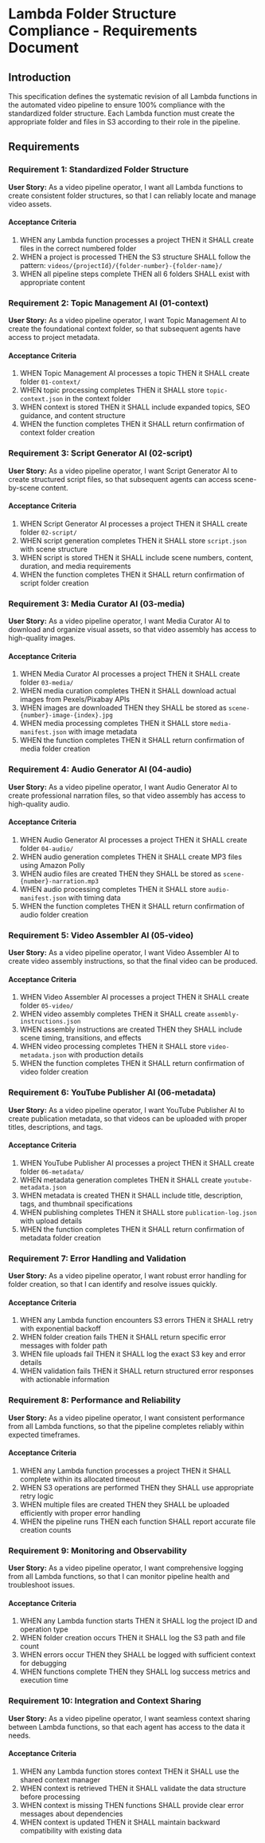 # Lambda Folder Structure Compliance - Requirements Document

## Introduction

This specification defines the systematic revision of all Lambda functions in the automated video pipeline to ensure 100% compliance with the standardized folder structure. Each Lambda function must create the appropriate folder and files in S3 according to their role in the pipeline.

## Requirements

### Requirement 1: Standardized Folder Structure

**User Story:** As a video pipeline operator, I want all Lambda functions to create consistent folder structures, so that I can reliably locate and manage video assets.

#### Acceptance Criteria

1. WHEN any Lambda function processes a project THEN it SHALL create files in the correct numbered folder
2. WHEN a project is processed THEN the S3 structure SHALL follow the pattern: `videos/{projectId}/{folder-number}-{folder-name}/`
3. WHEN all pipeline steps complete THEN all 6 folders SHALL exist with appropriate content

### Requirement 2: Topic Management AI (01-context)

**User Story:** As a video pipeline operator, I want Topic Management AI to create the foundational context folder, so that subsequent agents have access to project metadata.

#### Acceptance Criteria

1. WHEN Topic Management AI processes a topic THEN it SHALL create folder `01-context/`
2. WHEN topic processing completes THEN it SHALL store `topic-context.json` in the context folder
3. WHEN context is stored THEN it SHALL include expanded topics, SEO guidance, and content structure
4. WHEN the function completes THEN it SHALL return confirmation of context folder creation

### Requirement 3: Script Generator AI (02-script)

**User Story:** As a video pipeline operator, I want Script Generator AI to create structured script files, so that subsequent agents can access scene-by-scene content.

#### Acceptance Criteria

1. WHEN Script Generator AI processes a project THEN it SHALL create folder `02-script/`
2. WHEN script generation completes THEN it SHALL store `script.json` with scene structure
3. WHEN script is stored THEN it SHALL include scene numbers, content, duration, and media requirements
4. WHEN the function completes THEN it SHALL return confirmation of script folder creation

### Requirement 3: Media Curator AI (03-media)

**User Story:** As a video pipeline operator, I want Media Curator AI to download and organize visual assets, so that video assembly has access to high-quality images.

#### Acceptance Criteria

1. WHEN Media Curator AI processes a project THEN it SHALL create folder `03-media/`
2. WHEN media curation completes THEN it SHALL download actual images from Pexels/Pixabay APIs
3. WHEN images are downloaded THEN they SHALL be stored as `scene-{number}-image-{index}.jpg`
4. WHEN media processing completes THEN it SHALL store `media-manifest.json` with image metadata
5. WHEN the function completes THEN it SHALL return confirmation of media folder creation

### Requirement 4: Audio Generator AI (04-audio)

**User Story:** As a video pipeline operator, I want Audio Generator AI to create professional narration files, so that video assembly has access to high-quality audio.

#### Acceptance Criteria

1. WHEN Audio Generator AI processes a project THEN it SHALL create folder `04-audio/`
2. WHEN audio generation completes THEN it SHALL create MP3 files using Amazon Polly
3. WHEN audio files are created THEN they SHALL be stored as `scene-{number}-narration.mp3`
4. WHEN audio processing completes THEN it SHALL store `audio-manifest.json` with timing data
5. WHEN the function completes THEN it SHALL return confirmation of audio folder creation

### Requirement 5: Video Assembler AI (05-video)

**User Story:** As a video pipeline operator, I want Video Assembler AI to create video assembly instructions, so that the final video can be produced.

#### Acceptance Criteria

1. WHEN Video Assembler AI processes a project THEN it SHALL create folder `05-video/`
2. WHEN video assembly completes THEN it SHALL create `assembly-instructions.json`
3. WHEN assembly instructions are created THEN they SHALL include scene timing, transitions, and effects
4. WHEN video processing completes THEN it SHALL store `video-metadata.json` with production details
5. WHEN the function completes THEN it SHALL return confirmation of video folder creation

### Requirement 6: YouTube Publisher AI (06-metadata)

**User Story:** As a video pipeline operator, I want YouTube Publisher AI to create publication metadata, so that videos can be uploaded with proper titles, descriptions, and tags.

#### Acceptance Criteria

1. WHEN YouTube Publisher AI processes a project THEN it SHALL create folder `06-metadata/`
2. WHEN metadata generation completes THEN it SHALL create `youtube-metadata.json`
3. WHEN metadata is created THEN it SHALL include title, description, tags, and thumbnail specifications
4. WHEN publishing completes THEN it SHALL store `publication-log.json` with upload details
5. WHEN the function completes THEN it SHALL return confirmation of metadata folder creation

### Requirement 7: Error Handling and Validation

**User Story:** As a video pipeline operator, I want robust error handling for folder creation, so that I can identify and resolve issues quickly.

#### Acceptance Criteria

1. WHEN any Lambda function encounters S3 errors THEN it SHALL retry with exponential backoff
2. WHEN folder creation fails THEN it SHALL return specific error messages with folder path
3. WHEN file uploads fail THEN it SHALL log the exact S3 key and error details
4. WHEN validation fails THEN it SHALL return structured error responses with actionable information

### Requirement 8: Performance and Reliability

**User Story:** As a video pipeline operator, I want consistent performance from all Lambda functions, so that the pipeline completes reliably within expected timeframes.

#### Acceptance Criteria

1. WHEN any Lambda function processes a project THEN it SHALL complete within its allocated timeout
2. WHEN S3 operations are performed THEN they SHALL use appropriate retry logic
3. WHEN multiple files are created THEN they SHALL be uploaded efficiently with proper error handling
4. WHEN the pipeline runs THEN each function SHALL report accurate file creation counts

### Requirement 9: Monitoring and Observability

**User Story:** As a video pipeline operator, I want comprehensive logging from all Lambda functions, so that I can monitor pipeline health and troubleshoot issues.

#### Acceptance Criteria

1. WHEN any Lambda function starts THEN it SHALL log the project ID and operation type
2. WHEN folder creation occurs THEN it SHALL log the S3 path and file count
3. WHEN errors occur THEN they SHALL be logged with sufficient context for debugging
4. WHEN functions complete THEN they SHALL log success metrics and execution time

### Requirement 10: Integration and Context Sharing

**User Story:** As a video pipeline operator, I want seamless context sharing between Lambda functions, so that each agent has access to the data it needs.

#### Acceptance Criteria

1. WHEN any Lambda function stores context THEN it SHALL use the shared context manager
2. WHEN context is retrieved THEN it SHALL validate the data structure before processing
3. WHEN context is missing THEN functions SHALL provide clear error messages about dependencies
4. WHEN context is updated THEN it SHALL maintain backward compatibility with existing data